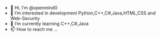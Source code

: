 - 👋 Hi, I’m @openmind0
- 👀 I’m interested in development Python,C++,C#,Java,HTML,CSS and Web-Security
- 🌱 I’m currently learning C++,C#,Java
- 📫 How to reach me ...

<!---
openmind0/openmind0 is a ✨ special ✨ repository because its `README.md` (this file) appears on your GitHub profile.
You can click the Preview link to take a look at your changes.
--->
